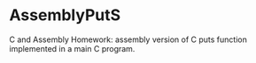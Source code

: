 # AssemblyPutS
C and Assembly Homework: assembly version of C puts function implemented in a main C program.
